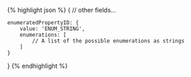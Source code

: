 {% highlight json %}
{
    // other fields...

    enumeratedPropertyID: {
        value: 'ENUM_STRING',
        enumerations: [
            // A list of the possible enumerations as strings
        ]
    }
}
{% endhighlight %}